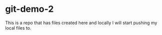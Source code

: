 # git-demo-2
This is a repo that has files created here and locally I will start pushing my local files to.
